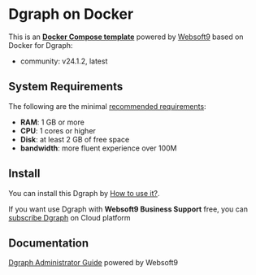 # Dgraph on Docker  

This is an **[Docker Compose template](https://github.com/Websoft9/docker-library)** powered by [Websoft9](https://www.websoft9.com) based on Docker for Dgraph:


 - community:  v24.1.2, latest


## System Requirements

The following are the minimal [recommended requirements](https://hub.docker.com/r/dgraph/standalone):

* **RAM**: 1 GB or more
* **CPU**: 1 cores or higher
* **Disk**: at least 2 GB of free space
* **bandwidth**: more fluent experience over 100M  

## Install

You can install this Dgraph by [How to use it?](https://github.com/Websoft9/docker-library#how-to-use-it).   

If you want use Dgraph with **Websoft9 Business Support** free, you can [subscribe Dgraph](https://www.websoft9.com/apps) on Cloud platform

## Documentation

[Dgraph Administrator Guide](https://support.websoft9.com/docs/dgraph) powered by Websoft9